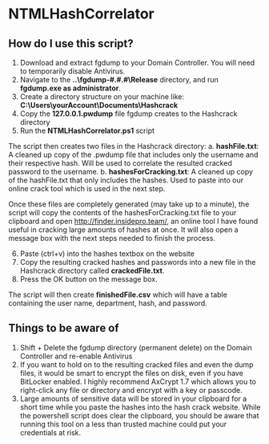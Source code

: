 # NTMLHashCorrelator

## How do I use this script?

1. Download and extract fgdump to your Domain Controller.  You will need to temporarily disable Antivirus.
2. Navigate to the **..\fgdump-#.#.#\Release** directory, and run **fgdump.exe as administrator**.
3. Create a directory structure on your machine like: **C:\Users\yourAccount\Documents\Hashcrack**
4. Copy the **127.0.0.1.pwdump** file fgdump creates to the Hashcrack directory
5. Run the **NTMLHashCorrelator.ps1** script

The script then creates two files in the Hashcrack directory:
  a. **hashFile.txt**: A cleaned up copy of the .pwdump file that includes only the username and their respective hash.  Will be used to correlate the resulted cracked password to the username.
  b. **hashesForCracking.txt**: A cleaned up copy of the hashFile.txt that only includes the hashes.  Used to paste into our online crack tool which is used in the next step.

Once these files are completely generated (may take up to a minute), the script will copy the contents of the hashesForCracking.txt file to your clipboard and open http://finder.insidepro.team/, an online tool I have found useful in cracking large amounts of hashes at once.  It will also open a message box with the next steps needed to finish the process.

6. Paste (ctrl+v) into the hashes textbox on the website
7. Copy the resulting cracked hashes and passwords into a new file in the Hashcrack directory called **crackedFile.txt**.
8. Press the OK button on the message box.

The script will then create **finishedFile.csv** which will have a table containing the user name, department, hash, and password.

## Things to be aware of

1. Shift + Delete the fgdump directory (permanent delete) on the Domain Controller and re-enable Antivirus
2. If you want to hold on to the resulting cracked files and even the dump files, it would be smart to encrypt the files on disk, even if you have BitLocker enabled. I highly recommend AxCrypt 1.7 which allows you to right-click any file or directory and encrypt with a key or passcode.
3. Large amounts of sensitive data will be stored in your clipboard for a short time while you paste the hashes into the hash crack website. While the powershell script does clear the clipboard, you should be aware that running this tool on a less than trusted machine could put your credentials at risk.
